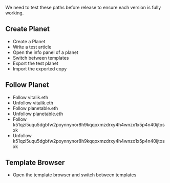 We need to test these paths before release to ensure each version is fully working.

## Create Planet

- Create a Planet
- Write a test article
- Open the info panel of a planet
- Switch between templates
- Export the test planet
- Import the exported copy

## Follow Planet

- Follow vitalik.eth
- Unfollow vitalik.eth
- Follow planetable.eth
- Unfollow planetable.eth
- Follow k51qzi5uqu5dgbfw2poynnynor8h9kqqoxmzdrxy4h4wnzx1x5p4n40ijtosxk
- Unfollow k51qzi5uqu5dgbfw2poynnynor8h9kqqoxmzdrxy4h4wnzx1x5p4n40ijtosxk

## Template Browser

- Open the template browser and switch between templates